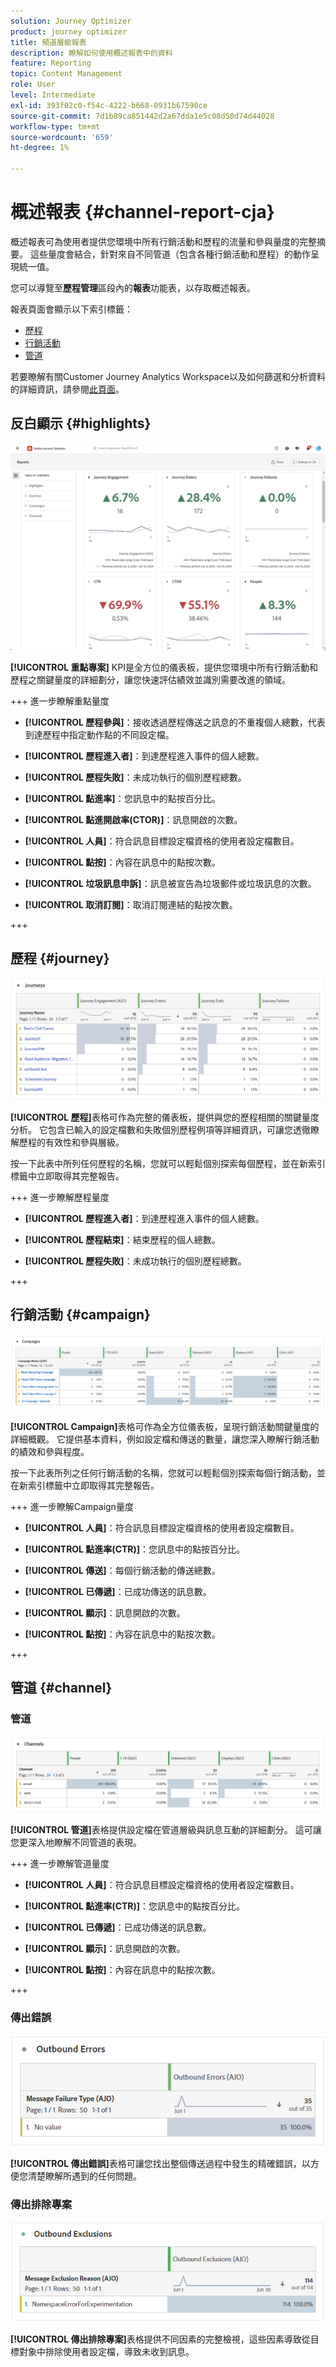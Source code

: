 ```yaml
---
solution: Journey Optimizer
product: journey optimizer
title: 頻道層級報表
description: 瞭解如何使用概述報表中的資料
feature: Reporting
topic: Content Management
role: User
level: Intermediate
exl-id: 393f02c0-f54c-4222-b668-0931b67590ce
source-git-commit: 7d1b89ca851442d2a67dda1e5c08d50d74d44028
workflow-type: tm+mt
source-wordcount: '659'
ht-degree: 1%

---
```


# 概述報表 {#channel-report-cja}

概述報表可為使用者提供您環境中所有行銷活動和歷程的流量和參與量度的完整摘要。 這些量度會結合，針對來自不同管道（包含各種行銷活動和歷程）的動作呈現統一值。

您可以導覽至&#x200B;**歷程管理**&#x200B;區段內的&#x200B;**報表**&#x200B;功能表，以存取概述報表。

報表頁面會顯示以下索引標籤：

* [歷程](#journey)
* [行銷活動](#campaign)
* [管道](#channel)

若要瞭解有關Customer Journey Analytics Workspace以及如何篩選和分析資料的詳細資訊，請參閱[此頁面](https://experienceleague.adobe.com/en/docs/analytics-platform/using/cja-workspace/home)。

## 反白顯示 {#highlights}

![](assets/cja-highlights.png)

**[!UICONTROL 重點專案]** KPI是全方位的儀表板，提供您環境中所有行銷活動和歷程之關鍵量度的詳細劃分，讓您快速評估績效並識別需要改進的領域。

+++ 進一步瞭解重點量度

* **[!UICONTROL 歷程參與]**：接收透過歷程傳送之訊息的不重複個人總數，代表到達歷程中指定動作點的不同設定檔。

* **[!UICONTROL 歷程進入者]**：到達歷程進入事件的個人總數。

* **[!UICONTROL 歷程失敗]**：未成功執行的個別歷程總數。

* **[!UICONTROL 點進率]**：您訊息中的點按百分比。

* **[!UICONTROL 點進開啟率(CTOR)]**：訊息開啟的次數。

* **[!UICONTROL 人員]**：符合訊息目標設定檔資格的使用者設定檔數目。

* **[!UICONTROL 點按]**：內容在訊息中的點按次數。

* **[!UICONTROL 垃圾訊息申訴]**：訊息被宣告為垃圾郵件或垃圾訊息的次數。

* **[!UICONTROL 取消訂閱]**：取消訂閱連結的點按次數。

+++

## 歷程 {#journey}

![](assets/cja-channel-journeys.png)

**[!UICONTROL 歷程]**&#x200B;表格可作為完整的儀表板，提供與您的歷程相關的關鍵量度分析。 它包含已輸入的設定檔數和失敗個別歷程例項等詳細資訊，可讓您透徹瞭解歷程的有效性和參與層級。

按一下此表中所列任何歷程的名稱，您就可以輕鬆個別探索每個歷程，並在新索引標籤中立即取得其完整報告。

+++ 進一步瞭解歷程量度

* **[!UICONTROL 歷程進入者]**：到達歷程進入事件的個人總數。

* **[!UICONTROL 歷程結束]**：結束歷程的個人總數。

* **[!UICONTROL 歷程失敗]**：未成功執行的個別歷程總數。

+++

## 行銷活動 {#campaign}

![](assets/cja-channel-campaigns.png)

**[!UICONTROL Campaign]**&#x200B;表格可作為全方位儀表板，呈現行銷活動關鍵量度的詳細概觀。 它提供基本資料，例如設定檔和傳送的數量，讓您深入瞭解行銷活動的績效和參與程度。

按一下此表所列之任何行銷活動的名稱，您就可以輕鬆個別探索每個行銷活動，並在新索引標籤中立即取得其完整報告。

+++ 進一步瞭解Campaign量度

* **[!UICONTROL 人員]**：符合訊息目標設定檔資格的使用者設定檔數目。

* **[!UICONTROL 點進率(CTR)]**：您訊息中的點按百分比。

* **[!UICONTROL 傳送]**：每個行銷活動的傳送總數。

* **[!UICONTROL 已傳遞]**：已成功傳送的訊息數。

* **[!UICONTROL 顯示]**：訊息開啟的次數。

* **[!UICONTROL 點按]**：內容在訊息中的點按次數。

+++

## 管道 {#channel}

### 管道

![](assets/cja-channels.png)

**[!UICONTROL 管道]**&#x200B;表格提供設定檔在管道層級與訊息互動的詳細劃分。 這可讓您更深入地瞭解不同管道的表現。

+++ 進一步瞭解管道量度

* **[!UICONTROL 人員]**：符合訊息目標設定檔資格的使用者設定檔數目。

* **[!UICONTROL 點進率(CTR)]**：您訊息中的點按百分比。

* **[!UICONTROL 已傳遞]**：已成功傳送的訊息數。

* **[!UICONTROL 顯示]**：訊息開啟的次數。

* **[!UICONTROL 點按]**：內容在訊息中的點按次數。

+++

### 傳出錯誤

![](assets/cja-channels-outbound-errors.png)

**[!UICONTROL 傳出錯誤]**&#x200B;表格可讓您找出整個傳送過程中發生的精確錯誤，以方便您清楚瞭解所遇到的任何問題。

### 傳出排除專案

![](assets/cja-channels-outbound-excluded.png)

**[!UICONTROL 傳出排除專案]**&#x200B;表格提供不同因素的完整檢視，這些因素導致從目標對象中排除使用者設定檔，導致未收到訊息。
